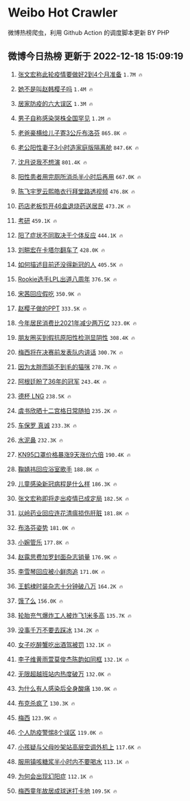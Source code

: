 # Weibo Hot Crawler 



微博热榜爬虫，利用 Github Action 的调度脚本更新 BY PHP 


## 微博今日热榜 更新于 2022-12-18 15:09:19 
1. [张文宏称此轮疫情要做好2到4个月准备](https://s.weibo.com/weibo?q=%23%E5%BC%A0%E6%96%87%E5%AE%8F%E7%A7%B0%E6%AD%A4%E8%BD%AE%E7%96%AB%E6%83%85%E8%A6%81%E5%81%9A%E5%A5%BD2%E5%88%B04%E4%B8%AA%E6%9C%88%E5%87%86%E5%A4%87%23&t=31&band_rank=1&Refer=top) `1.7M 🔥` 

1. [她不是叫赵韩樱子吗](https://s.weibo.com/weibo?q=%23%E5%A5%B9%E4%B8%8D%E6%98%AF%E5%8F%AB%E8%B5%B5%E9%9F%A9%E6%A8%B1%E5%AD%90%E5%90%97%23&t=31&band_rank=2&Refer=top) `1.4M 🔥` 

1. [居家防疫的六大误区](https://s.weibo.com/weibo?q=%23%E5%B1%85%E5%AE%B6%E9%98%B2%E7%96%AB%E7%9A%84%E5%85%AD%E5%A4%A7%E8%AF%AF%E5%8C%BA%23&t=31&band_rank=3&Refer=top) `1.3M 🔥` 

1. [男子自称感染哭株全国罕见](https://s.weibo.com/weibo?q=%23%E7%94%B7%E5%AD%90%E8%87%AA%E7%A7%B0%E6%84%9F%E6%9F%93%E5%93%AD%E6%A0%AA%E5%85%A8%E5%9B%BD%E7%BD%95%E8%A7%81%23&t=31&band_rank=4&Refer=top) `1.2M 🔥` 

1. [老爸豪横给儿子寄3公斤布洛芬](https://s.weibo.com/weibo?q=%23%E8%80%81%E7%88%B8%E8%B1%AA%E6%A8%AA%E7%BB%99%E5%84%BF%E5%AD%90%E5%AF%843%E5%85%AC%E6%96%A4%E5%B8%83%E6%B4%9B%E8%8A%AC%23&t=31&band_rank=5&Refer=top) `865.8K 🔥` 

1. [老公阳性妻子3小时造家庭版隔离舱](https://s.weibo.com/weibo?q=%23%E8%80%81%E5%85%AC%E9%98%B3%E6%80%A7%E5%A6%BB%E5%AD%903%E5%B0%8F%E6%97%B6%E9%80%A0%E5%AE%B6%E5%BA%AD%E7%89%88%E9%9A%94%E7%A6%BB%E8%88%B1%23&t=31&band_rank=6&Refer=top) `847.6K 🔥` 

1. [沈月说我不想演](https://s.weibo.com/weibo?q=%23%E6%B2%88%E6%9C%88%E8%AF%B4%E6%88%91%E4%B8%8D%E6%83%B3%E6%BC%94%23&t=31&band_rank=7&Refer=top) `801.4K 🔥` 

1. [阳性患者用完厕所消杀半小时后再用](https://s.weibo.com/weibo?q=%23%E9%98%B3%E6%80%A7%E6%82%A3%E8%80%85%E7%94%A8%E5%AE%8C%E5%8E%95%E6%89%80%E6%B6%88%E6%9D%80%E5%8D%8A%E5%B0%8F%E6%97%B6%E5%90%8E%E5%86%8D%E7%94%A8%23&t=31&band_rank=8&Refer=top) `667.0K 🔥` 

1. [陈飞宇罗云熙皓衣行拜堂路透视频](https://s.weibo.com/weibo?q=%23%E9%99%88%E9%A3%9E%E5%AE%87%E7%BD%97%E4%BA%91%E7%86%99%E7%9A%93%E8%A1%A3%E8%A1%8C%E6%8B%9C%E5%A0%82%E8%B7%AF%E9%80%8F%E8%A7%86%E9%A2%91%23&t=31&band_rank=9&Refer=top) `476.8K 🔥` 

1. [药店老板剪开46盒退烧药送居民](https://s.weibo.com/weibo?q=%23%E8%8D%AF%E5%BA%97%E8%80%81%E6%9D%BF%E5%89%AA%E5%BC%8046%E7%9B%92%E9%80%80%E7%83%A7%E8%8D%AF%E9%80%81%E5%B1%85%E6%B0%91%23&t=31&band_rank=10&Refer=top) `473.2K 🔥` 

1. [考研](https://s.weibo.com/weibo?q=%23%E8%80%83%E7%A0%94%23&t=31&band_rank=11&Refer=top) `459.1K 🔥` 

1. [阳了症状不同取决于个体反应](https://s.weibo.com/weibo?q=%23%E9%98%B3%E4%BA%86%E7%97%87%E7%8A%B6%E4%B8%8D%E5%90%8C%E5%8F%96%E5%86%B3%E4%BA%8E%E4%B8%AA%E4%BD%93%E5%8F%8D%E5%BA%94%23&t=31&band_rank=12&Refer=top) `444.1K 🔥` 

1. [刘畊宏在卡塔尔翻车了](https://s.weibo.com/weibo?q=%23%E5%88%98%E7%95%8A%E5%AE%8F%E5%9C%A8%E5%8D%A1%E5%A1%94%E5%B0%94%E7%BF%BB%E8%BD%A6%E4%BA%86%23&t=31&band_rank=13&Refer=top) `428.0K 🔥` 

1. [如何描述目前还没得新冠的人](https://s.weibo.com/weibo?q=%23%E5%A6%82%E4%BD%95%E6%8F%8F%E8%BF%B0%E7%9B%AE%E5%89%8D%E8%BF%98%E6%B2%A1%E5%BE%97%E6%96%B0%E5%86%A0%E7%9A%84%E4%BA%BA%23&t=31&band_rank=14&Refer=top) `405.5K 🔥` 

1. [Rookie选手LPL出道八周年](https://s.weibo.com/weibo?q=%23Rookie%E9%80%89%E6%89%8BLPL%E5%87%BA%E9%81%93%E5%85%AB%E5%91%A8%E5%B9%B4%23&t=31&band_rank=15&Refer=top) `376.5K 🔥` 

1. [宋茜回应假吃](https://s.weibo.com/weibo?q=%23%E5%AE%8B%E8%8C%9C%E5%9B%9E%E5%BA%94%E5%81%87%E5%90%83%23&t=31&band_rank=16&Refer=top) `350.9K 🔥` 

1. [赵樱子做的PPT](https://s.weibo.com/weibo?q=%23%E8%B5%B5%E6%A8%B1%E5%AD%90%E5%81%9A%E7%9A%84PPT%23&t=31&band_rank=17&Refer=top) `333.5K 🔥` 

1. [今年居民消费比2021年减少两万亿](https://s.weibo.com/weibo?q=%23%E4%BB%8A%E5%B9%B4%E5%B1%85%E6%B0%91%E6%B6%88%E8%B4%B9%E6%AF%942021%E5%B9%B4%E5%87%8F%E5%B0%91%E4%B8%A4%E4%B8%87%E4%BA%BF%23&t=31&band_rank=18&Refer=top) `323.0K 🔥` 

1. [朋友圈买到假抗原阳性检测显阴性](https://s.weibo.com/weibo?q=%23%E6%9C%8B%E5%8F%8B%E5%9C%88%E4%B9%B0%E5%88%B0%E5%81%87%E6%8A%97%E5%8E%9F%E9%98%B3%E6%80%A7%E6%A3%80%E6%B5%8B%E6%98%BE%E9%98%B4%E6%80%A7%23&t=31&band_rank=19&Refer=top) `308.4K 🔥` 

1. [梅西将在决赛前发表队内讲话](https://s.weibo.com/weibo?q=%23%E6%A2%85%E8%A5%BF%E5%B0%86%E5%9C%A8%E5%86%B3%E8%B5%9B%E5%89%8D%E5%8F%91%E8%A1%A8%E9%98%9F%E5%86%85%E8%AE%B2%E8%AF%9D%23&t=31&band_rank=20&Refer=top) `300.7K 🔥` 

1. [因为太胖而舔不到毛的猫咪](https://s.weibo.com/weibo?q=%23%E5%9B%A0%E4%B8%BA%E5%A4%AA%E8%83%96%E8%80%8C%E8%88%94%E4%B8%8D%E5%88%B0%E6%AF%9B%E7%9A%84%E7%8C%AB%E5%92%AA%23&t=31&band_rank=21&Refer=top) `278.7K 🔥` 

1. [阿根廷盼了36年的冠军](https://s.weibo.com/weibo?q=%23%E9%98%BF%E6%A0%B9%E5%BB%B7%E7%9B%BC%E4%BA%8636%E5%B9%B4%E7%9A%84%E5%86%A0%E5%86%9B%23&t=31&band_rank=22&Refer=top) `243.4K 🔥` 

1. [德杯 LNG](https://s.weibo.com/weibo?q=%E5%BE%B7%E6%9D%AF%20LNG&t=31&band_rank=23&Refer=top) `238.5K 🔥` 

1. [虞书欣晒十二宫格日常随拍](https://s.weibo.com/weibo?q=%23%E8%99%9E%E4%B9%A6%E6%AC%A3%E6%99%92%E5%8D%81%E4%BA%8C%E5%AE%AB%E6%A0%BC%E6%97%A5%E5%B8%B8%E9%9A%8F%E6%8B%8D%23&t=31&band_rank=24&Refer=top) `235.2K 🔥` 

1. [车保罗 真诚](https://s.weibo.com/weibo?q=%E8%BD%A6%E4%BF%9D%E7%BD%97%20%E7%9C%9F%E8%AF%9A&t=31&band_rank=25&Refer=top) `233.3K 🔥` 

1. [水泥鼻](https://s.weibo.com/weibo?q=%23%E6%B0%B4%E6%B3%A5%E9%BC%BB%23&t=31&band_rank=26&Refer=top) `232.3K 🔥` 

1. [KN95口罩价格暴涨9天涨价六倍](https://s.weibo.com/weibo?q=%23KN95%E5%8F%A3%E7%BD%A9%E4%BB%B7%E6%A0%BC%E6%9A%B4%E6%B6%A89%E5%A4%A9%E6%B6%A8%E4%BB%B7%E5%85%AD%E5%80%8D%23&t=31&band_rank=27&Refer=top) `190.4K 🔥` 

1. [鞠婧祎回应浴室歌手](https://s.weibo.com/weibo?q=%23%E9%9E%A0%E5%A9%A7%E7%A5%8E%E5%9B%9E%E5%BA%94%E6%B5%B4%E5%AE%A4%E6%AD%8C%E6%89%8B%23&t=31&band_rank=28&Refer=top) `188.8K 🔥` 

1. [儿童感染新冠病程是什么样](https://s.weibo.com/weibo?q=%23%E5%84%BF%E7%AB%A5%E6%84%9F%E6%9F%93%E6%96%B0%E5%86%A0%E7%97%85%E7%A8%8B%E6%98%AF%E4%BB%80%E4%B9%88%E6%A0%B7%23&t=31&band_rank=29&Refer=top) `186.3K 🔥` 

1. [张文宏称即将走出疫情已成定局](https://s.weibo.com/weibo?q=%23%E5%BC%A0%E6%96%87%E5%AE%8F%E7%A7%B0%E5%8D%B3%E5%B0%86%E8%B5%B0%E5%87%BA%E7%96%AB%E6%83%85%E5%B7%B2%E6%88%90%E5%AE%9A%E5%B1%80%23&t=31&band_rank=30&Refer=top) `182.5K 🔥` 

1. [以岭药业回应连花清瘟损伤肝脏](https://s.weibo.com/weibo?q=%23%E4%BB%A5%E5%B2%AD%E8%8D%AF%E4%B8%9A%E5%9B%9E%E5%BA%94%E8%BF%9E%E8%8A%B1%E6%B8%85%E7%98%9F%E6%8D%9F%E4%BC%A4%E8%82%9D%E8%84%8F%23&t=31&band_rank=31&Refer=top) `181.8K 🔥` 

1. [布洛芬姿势](https://s.weibo.com/weibo?q=%23%E5%B8%83%E6%B4%9B%E8%8A%AC%E5%A7%BF%E5%8A%BF%23&t=31&band_rank=32&Refer=top) `181.0K 🔥` 

1. [小婉管乐](https://s.weibo.com/weibo?q=%23%E5%B0%8F%E5%A9%89%E7%AE%A1%E4%B9%90%23&t=31&band_rank=33&Refer=top) `177.8K 🔥` 

1. [赵露思费加罗封面杂志销量](https://s.weibo.com/weibo?q=%23%E8%B5%B5%E9%9C%B2%E6%80%9D%E8%B4%B9%E5%8A%A0%E7%BD%97%E5%B0%81%E9%9D%A2%E6%9D%82%E5%BF%97%E9%94%80%E9%87%8F%23&t=31&band_rank=34&Refer=top) `176.9K 🔥` 

1. [李雪琴回应被小鲜肉追](https://s.weibo.com/weibo?q=%23%E6%9D%8E%E9%9B%AA%E7%90%B4%E5%9B%9E%E5%BA%94%E8%A2%AB%E5%B0%8F%E9%B2%9C%E8%82%89%E8%BF%BD%23&t=31&band_rank=35&Refer=top) `171.0K 🔥` 

1. [王鹤棣时装杂志十分钟破八万](https://s.weibo.com/weibo?q=%23%E7%8E%8B%E9%B9%A4%E6%A3%A3%E6%97%B6%E8%A3%85%E6%9D%82%E5%BF%97%E5%8D%81%E5%88%86%E9%92%9F%E7%A0%B4%E5%85%AB%E4%B8%87%23&t=31&band_rank=36&Refer=top) `164.2K 🔥` 

1. [饿了么](https://s.weibo.com/weibo?q=%E9%A5%BF%E4%BA%86%E4%B9%88&t=31&band_rank=37&Refer=top) `156.0K 🔥` 

1. [轮胎充气爆炸工人被炸飞1米多高](https://s.weibo.com/weibo?q=%23%E8%BD%AE%E8%83%8E%E5%85%85%E6%B0%94%E7%88%86%E7%82%B8%E5%B7%A5%E4%BA%BA%E8%A2%AB%E7%82%B8%E9%A3%9E1%E7%B1%B3%E5%A4%9A%E9%AB%98%23&t=31&band_rank=38&Refer=top) `135.7K 🔥` 

1. [没事千万不要去踩冰](https://s.weibo.com/weibo?q=%23%E6%B2%A1%E4%BA%8B%E5%8D%83%E4%B8%87%E4%B8%8D%E8%A6%81%E5%8E%BB%E8%B8%A9%E5%86%B0%23&t=31&band_rank=39&Refer=top) `134.2K 🔥` 

1. [女子吃醉蟹吃出酒驾被罚](https://s.weibo.com/weibo?q=%23%E5%A5%B3%E5%AD%90%E5%90%83%E9%86%89%E8%9F%B9%E5%90%83%E5%87%BA%E9%85%92%E9%A9%BE%E8%A2%AB%E7%BD%9A%23&t=31&band_rank=40&Refer=top) `132.1K 🔥` 

1. [李子维黄雨萱莫俊杰陈韵如同框](https://s.weibo.com/weibo?q=%23%E6%9D%8E%E5%AD%90%E7%BB%B4%E9%BB%84%E9%9B%A8%E8%90%B1%E8%8E%AB%E4%BF%8A%E6%9D%B0%E9%99%88%E9%9F%B5%E5%A6%82%E5%90%8C%E6%A1%86%23&t=31&band_rank=41&Refer=top) `132.1K 🔥` 

1. [无限超越班站内热度破万](https://s.weibo.com/weibo?q=%23%E6%97%A0%E9%99%90%E8%B6%85%E8%B6%8A%E7%8F%AD%E7%AB%99%E5%86%85%E7%83%AD%E5%BA%A6%E7%A0%B4%E4%B8%87%23&t=31&band_rank=42&Refer=top) `132.0K 🔥` 

1. [为什么有人感染后全身酸痛](https://s.weibo.com/weibo?q=%23%E4%B8%BA%E4%BB%80%E4%B9%88%E6%9C%89%E4%BA%BA%E6%84%9F%E6%9F%93%E5%90%8E%E5%85%A8%E8%BA%AB%E9%85%B8%E7%97%9B%23&t=31&band_rank=43&Refer=top) `130.9K 🔥` 

1. [布克杀疯了](https://s.weibo.com/weibo?q=%23%E5%B8%83%E5%85%8B%E6%9D%80%E7%96%AF%E4%BA%86%23&t=31&band_rank=44&Refer=top) `130.3K 🔥` 

1. [梅西](https://s.weibo.com/weibo?q=%E6%A2%85%E8%A5%BF&t=31&band_rank=45&Refer=top) `123.9K 🔥` 

1. [个人防疫警惕8个误区](https://s.weibo.com/weibo?q=%23%E4%B8%AA%E4%BA%BA%E9%98%B2%E7%96%AB%E8%AD%A6%E6%83%958%E4%B8%AA%E8%AF%AF%E5%8C%BA%23&t=31&band_rank=46&Refer=top) `119.0K 🔥` 

1. [小孩疑与父母吵架站高层空调外机上](https://s.weibo.com/weibo?q=%23%E5%B0%8F%E5%AD%A9%E7%96%91%E4%B8%8E%E7%88%B6%E6%AF%8D%E5%90%B5%E6%9E%B6%E7%AB%99%E9%AB%98%E5%B1%82%E7%A9%BA%E8%B0%83%E5%A4%96%E6%9C%BA%E4%B8%8A%23&t=31&band_rank=47&Refer=top) `117.6K 🔥` 

1. [服用镇咳糖浆半小时内不要喝水](https://s.weibo.com/weibo?q=%23%E6%9C%8D%E7%94%A8%E9%95%87%E5%92%B3%E7%B3%96%E6%B5%86%E5%8D%8A%E5%B0%8F%E6%97%B6%E5%86%85%E4%B8%8D%E8%A6%81%E5%96%9D%E6%B0%B4%23&t=31&band_rank=48&Refer=top) `113.1K 🔥` 

1. [为何会出现幻阳症](https://s.weibo.com/weibo?q=%23%E4%B8%BA%E4%BD%95%E4%BC%9A%E5%87%BA%E7%8E%B0%E5%B9%BB%E9%98%B3%E7%97%87%23&t=31&band_rank=49&Refer=top) `112.1K 🔥` 

1. [梅西童年故居成球迷打卡地](https://s.weibo.com/weibo?q=%23%E6%A2%85%E8%A5%BF%E7%AB%A5%E5%B9%B4%E6%95%85%E5%B1%85%E6%88%90%E7%90%83%E8%BF%B7%E6%89%93%E5%8D%A1%E5%9C%B0%23&t=31&band_rank=50&Refer=top) `109.5K 🔥` 

